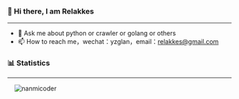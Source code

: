### 👋 Hi there, I am Relakkes
***
- 💬 Ask me about python or crawler or golang or others 
- 📫 How to reach me，wechat：yzglan，email：relakkes@gmail.com

  

### 📊 Statistics
***
<p>&nbsp;&nbsp;&nbsp;&nbsp;<img align="center" src="https://github-readme-stats.vercel.app/api?username=nanmicoder&show_icons=true&theme=radical&locale=en" alt="nanmicoder" /></p>
